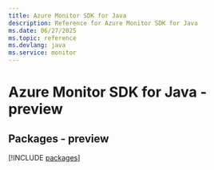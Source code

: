 ```yaml
---
title: Azure Monitor SDK for Java
description: Reference for Azure Monitor SDK for Java
ms.date: 06/27/2025
ms.topic: reference
ms.devlang: java
ms.service: monitor
---
```

# Azure Monitor SDK for Java - preview
## Packages - preview
[!INCLUDE [packages](monitor-index.md)]